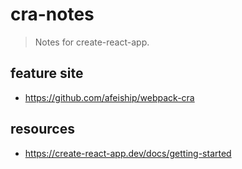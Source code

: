 # cra-notes
> Notes for create-react-app.

## feature site
- https://github.com/afeiship/webpack-cra

## resources
- https://create-react-app.dev/docs/getting-started
